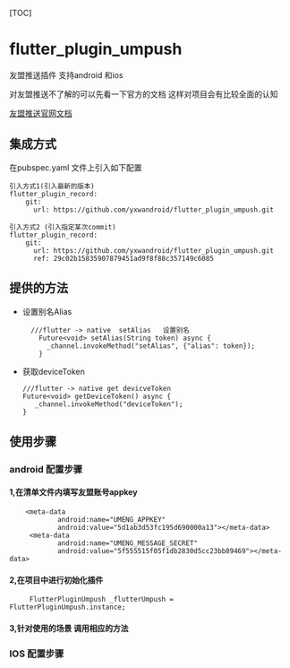 [TOC]

# flutter_plugin_umpush

友盟推送插件 支持android 和ios 

对友盟推送不了解的可以先看一下官方的文档  这样对项目会有比较全面的认知

[友盟推送官网文档](https://www.umeng.com/push)

## 集成方式 

在pubspec.yaml 文件上引入如下配置

    引入方式1(引入最新的版本)
    flutter_plugin_record:
        git:
          url: https://github.com/yxwandroid/flutter_plugin_umpush.git
    
    引入方式2 (引入指定某次commit)
    flutter_plugin_record:
        git:
          url: https://github.com/yxwandroid/flutter_plugin_umpush.git
          ref: 29c02b15835907879451ad9f8f88c357149c6085
          


   

  
## 提供的方法

- 设置别名Alias



        ///flutter -> native  setAlias   设置别名
          Future<void> setAlias(String token) async {
            _channel.invokeMethod("setAlias", {"alias": token});
          }

      
- 获取deviceToken


     
      ///flutter -> native get devicveToken
      Future<void> getDeviceToken() async {
         _channel.invokeMethod("deviceToken");
      }




## 使用步骤 
### android 配置步骤 
#### 1,在清单文件内填写友盟账号appkey 

        <meta-data
                android:name="UMENG_APPKEY"
                android:value="5d1ab3d53fc195d690000a13"></meta-data>
         <meta-data
                android:name="UMENG_MESSAGE_SECRET"
                android:value="5f555515f05f1db2830d5cc23bb89469"></meta-data>
                
                
             
             
             
             
       
    
#### 2,在项目中进行初始化插件 

    
     
         FlutterPluginUmpush _flutterUmpush = FlutterPluginUmpush.instance;
         
         
       
   
#### 3,针对使用的场景 调用相应的方法 



### IOS 配置步骤 
